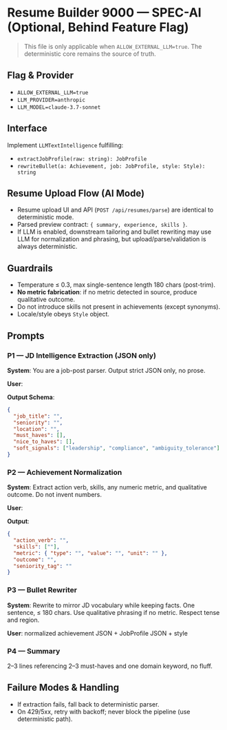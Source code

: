 # Resume Builder 9000 — SPEC-AI (Optional, Behind Feature Flag)

> This file is only applicable when `ALLOW_EXTERNAL_LLM=true`. The deterministic core remains the source of truth.

## Flag & Provider

- `ALLOW_EXTERNAL_LLM=true`
- `LLM_PROVIDER=anthropic`
- `LLM_MODEL=claude-3.7-sonnet`

## Interface

Implement `LLMTextIntelligence` fulfilling:

- `extractJobProfile(raw: string): JobProfile`
- `rewriteBullet(a: Achievement, job: JobProfile, style: Style): string`

## Resume Upload Flow (AI Mode)

- Resume upload UI and API (`POST /api/resumes/parse`) are identical to deterministic mode.
- Parsed preview contract: `{ summary, experience, skills }`.
- If LLM is enabled, downstream tailoring and bullet rewriting may use LLM for normalization and phrasing, but upload/parse/validation is always deterministic.

## Guardrails

- Temperature ≤ 0.3, max single-sentence length 180 chars (post-trim).
- **No metric fabrication**: if no metric detected in source, produce qualitative outcome.
- Do not introduce skills not present in achievements (except synonyms).
- Locale/style obeys `Style` object.

## Prompts

### P1 — JD Intelligence Extraction (JSON only)

**System**: You are a job-post parser. Output strict JSON only, no prose.

**User**: <raw JD text>

**Output Schema**:

```json
{
  "job_title": "",
  "seniority": "",
  "location": "",
  "must_haves": [],
  "nice_to_haves": [],
  "soft_signals": ["leadership", "compliance", "ambiguity_tolerance"]
}
```

### P2 — Achievement Normalization

**System**: Extract action verb, skills, any numeric metric, and qualitative outcome. Do not invent numbers.

**User**: <raw bullet text>

**Output**:

```json
{
  "action_verb": "",
  "skills": [""],
  "metric": { "type": "", "value": "", "unit": "" },
  "outcome": "",
  "seniority_tag": ""
}
```

### P3 — Bullet Rewriter

**System**: Rewrite to mirror JD vocabulary while keeping facts. One sentence, ≤ 180 chars. Use qualitative phrasing if no metric. Respect tense and region.

**User**: normalized achievement JSON + JobProfile JSON + style

### P4 — Summary

2–3 lines referencing 2–3 must-haves and one domain keyword, no fluff.

## Failure Modes & Handling

- If extraction fails, fall back to deterministic parser.
- On 429/5xx, retry with backoff; never block the pipeline (use deterministic path).
